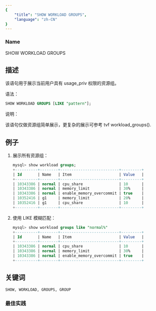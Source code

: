 ```yaml
---
{
    "title": "SHOW WORKLOAD GROUPS",
    "language": "zh-CN"
}
---
```


<!--
Licensed to the Apache Software Foundation (ASF) under one
or more contributor license agreements.  See the NOTICE file
distributed with this work for additional information
regarding copyright ownership.  The ASF licenses this file
to you under the Apache License, Version 2.0 (the
"License"); you may not use this file except in compliance
with the License.  You may obtain a copy of the License at

  http://www.apache.org/licenses/LICENSE-2.0

Unless required by applicable law or agreed to in writing,
software distributed under the License is distributed on an
"AS IS" BASIS, WITHOUT WARRANTIES OR CONDITIONS OF ANY
KIND, either express or implied.  See the License for the
specific language governing permissions and limitations
under the License.
-->



### Name

SHOW WORKLOAD GROUPS

## 描述

该语句用于展示当前用户具有 usage_priv 权限的资源组。

语法：

```sql
SHOW WORKLOAD GROUPS [LIKE "pattern"];
```

说明：

该语句仅做资源组简单展示，更复杂的展示可参考 tvf workload_groups().

## 例子

1. 展示所有资源组：
    
    ```sql
    mysql> show workload groups;
    +----------+--------+--------------------------+---------+
    | Id       | Name   | Item                     | Value   |
    +----------+--------+--------------------------+---------+
    | 10343386 | normal | cpu_share                | 10      |
    | 10343386 | normal | memory_limit             | 30%     |
    | 10343386 | normal | enable_memory_overcommit | true    |
    | 10352416 | g1     | memory_limit             | 20%     |
    | 10352416 | g1     | cpu_share                | 10      |
    +----------+--------+--------------------------+---------+
    ```

2. 使用 LIKE 模糊匹配：
    
    ```sql
    mysql> show workload groups like "normal%"
    +----------+--------+--------------------------+---------+
    | Id       | Name   | Item                     | Value   |
    +----------+--------+--------------------------+---------+
    | 10343386 | normal | cpu_share                | 10      |
    | 10343386 | normal | memory_limit             | 30%     |
    | 10343386 | normal | enable_memory_overcommit | true    |
    +----------+--------+--------------------------+---------+
    ```

## 关键词

    SHOW, WORKLOAD, GROUPS, GROUP

### 最佳实践
